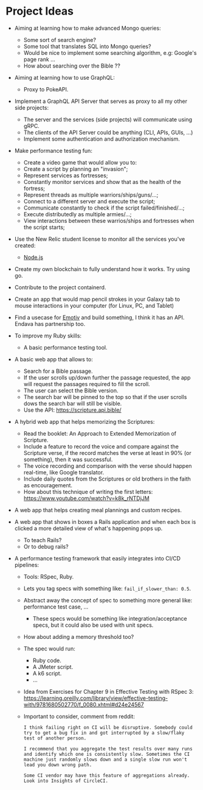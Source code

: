 # Project Ideas

- Aiming at learning how to make advanced Mongo queries:
  - Some sort of search engine?
  - Some tool that translates SQL into Mongo queries?
  - Would be nice to implement some searching algorithm, e.g: Google's page rank ...
  - How about searching over the Bible ??

- Aiming at learning how to use GraphQL:
  - Proxy to PokeAPI.

- Implement a GraphQL API Server that serves as proxy to all my other side projects:
   * The server and the services (side projects) will communicate using gRPC.
   * The clients of the API Server could be anything (CLI, APIs, GUIs, ...)
   * Implement some authentication and authorization mechanism.

- Make performance testing fun:
   * Create a video game that would allow you to:
   * Create a script by planning an "invasion";
   * Represent services as fortresses;
   * Constantly monitor services and show that as the health of the fortress;
   * Represent threads as multiple warriors/ships/guns/...;
   * Connect to a different server and execute the script;
   * Communicate constantly to check if the script failed/finished/...;
   * Execute distributedly as multiple armies/...;
   * View interactions between these warrios/ships and fortresses when the script starts;

- Use the New Relic student license to monitor all the services you've created:
   * [Node.js](https://newrelic.com/blog/best-practices/nodejs-application-monitoring)

- Create my own blockchain to fully understand how it works. Try using go.

- Contribute to the project containerd.

- Create an app that would map pencil strokes in your Galaxy tab to mouse interactions in your computer (for Linux, PC, and Tablet)

- Find a usecase for [Emotiv](https://www.emotiv.com/emotivpro/) and build something, I think it has an API. Endava has partnership too.

- To improve my Ruby skills:
  * A basic performance testing tool.

- A basic web app that allows to:
  * Search for a Bible passage.
  * If the user scrolls up/down further the passage requested, the app will request the passages required to fill the scroll.
  * The user can select the Bible version.
  * The search bar will be pinned to the top so that if the user scrolls dows the search bar will still be visible.
  * Use the API: https://scripture.api.bible/

- A hybrid web app that helps memorizing the Scriptures:
  * Read the booklet: An Approach to Extended Memorization of Scripture.
  * Include a feature to record the voice and compare against the Scripture verse, if the record matches the verse at least in 90% (or something), then it was successful.
  * The voice recording and comparison with the verse should happen real-time, like Google translator.
  * Include daily quotes from the Scriptures or old brothers in the faith as encouragement.
  * How about this technique of writing the first letters: https://www.youtube.com/watch?v=k8k_rNTDjJM

- A web app that helps creating meal plannings and custom recipes.

- A web app that shows in boxes a Rails application and when each box is clicked a more detailed view
of what's happening pops up.
  * To teach Rails?
  * Or to debug rails?

- A performance testing framework that easily integrates into CI/CD pipelines:
  - Tools: RSpec, Ruby.
  - Lets you tag specs with something like: `fail_if_slower_than: 0.5`.
  - Abstract away the concept of spec to something more general like: performance test case, ...
    - These specs would be something like integration/acceptance specs, but it could also be used with unit specs.
  - How about adding a memory threshold too?

  - The spec would run:
    - Ruby code.
    - A JMeter script.
    - A k6 script.
    - ...

  - Idea from Exercises for Chapter 9 in Effective Testing with RSpec 3: https://learning.oreilly.com/library/view/effective-testing-with/9781680502770/f_0080.xhtml#d24e24567

  - Important to consider, comment from reddit:

    ```
    I think failing right on CI will be disruptive. Somebody could try to get a bug fix in and got interrupted by a slow/flaky test of another person.

    I recommend that you aggregate the test results over many runs and identify which one is consistently slow. Sometimes the CI machine just randomly slows down and a single slow run won't lead you down wrong path.

    Some CI vendor may have this feature of aggregations already. Look into Insights of CircleCI.
    ```
